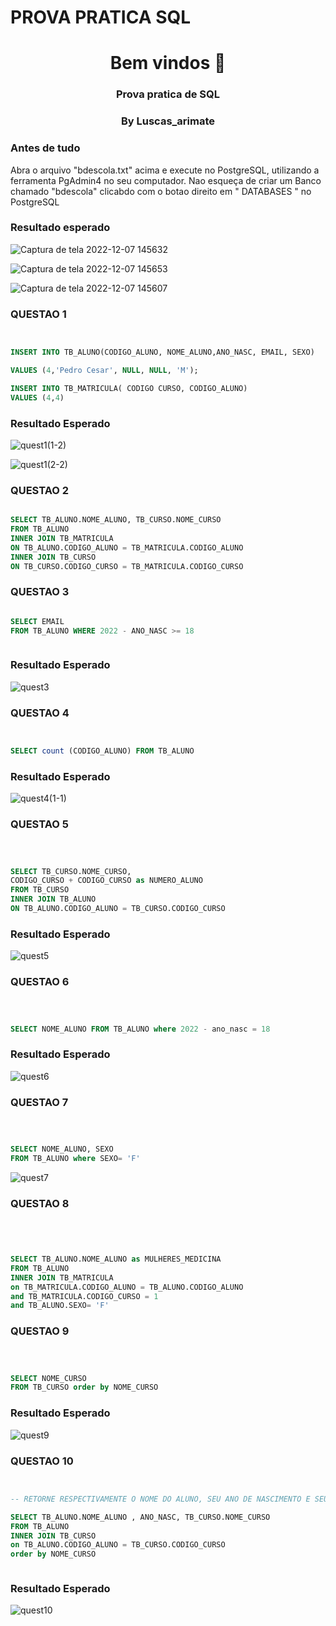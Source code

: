 # PROVA PRATICA SQL


<h1 align="center"> Bem vindos  👋</h1>
<h3 align="center">Prova pratica de SQL  </h3>
<h3 align="center"> By Luscas_arimate   </h3>


<h3 align="left">Antes de tudo </h3>
<p align="left">  Abra o arquivo "bdescola.txt" acima e execute no PostgreSQL, utilizando a ferramenta PgAdmin4 no seu computador. Nao esqueça de criar um Banco chamado "bdescola" clicabdo com o botao direito em " DATABASES " no PostgreSQL



<h3 align="left">Resultado esperado </h3>

![Captura de tela 2022-12-07 145632](https://user-images.githubusercontent.com/93049848/206259633-7270bb92-8a52-43d5-be3c-a50d524fb08e.png)

![Captura de tela 2022-12-07 145653](https://user-images.githubusercontent.com/93049848/206259641-9d354b91-1640-4489-b524-cdeef89da38f.png)

![Captura de tela 2022-12-07 145607](https://user-images.githubusercontent.com/93049848/206259644-30eb0c77-30bd-4502-b66a-863e0890c9dd.png)

### QUESTAO 1 

```SQL


INSERT INTO TB_ALUNO(CODIGO_ALUNO, NOME_ALUNO,ANO_NASC, EMAIL, SEXO)

VALUES (4,'Pedro Cesar', NULL, NULL, 'M');

INSERT INTO TB_MATRICULA( CODIGO CURSO, CODIGO_ALUNO)
VALUES (4,4)


```

<h3> Resultado Esperado </h3>

![quest1(1-2)](https://user-images.githubusercontent.com/93049848/206260508-981bca26-a847-493e-af39-e0bdeaba8c3e.png)

![quest1(2-2)](https://user-images.githubusercontent.com/93049848/206260580-ba31f1ae-271a-4fb1-9949-bfbc2ce789b0.png)



### QUESTAO 2

```SQL

SELECT TB_ALUNO.NOME_ALUNO, TB_CURSO.NOME_CURSO 
FROM TB_ALUNO 
INNER JOIN TB_MATRICULA 
ON TB_ALUNO.CODIGO_ALUNO = TB_MATRICULA.CODIGO_ALUNO
INNER JOIN TB_CURSO
ON TB_CURSO.CODIGO_CURSO = TB_MATRICULA.CODIGO_CURSO


```


### QUESTAO 3

```SQL

SELECT EMAIL
FROM TB_ALUNO WHERE 2022 - ANO_NASC >= 18



```
<h3> Resultado Esperado </h3>


![quest3](https://user-images.githubusercontent.com/93049848/206262205-ad6965c1-5095-4bb4-b68a-9601a5660881.png)



### QUESTAO 4


```SQL


SELECT count (CODIGO_ALUNO) FROM TB_ALUNO 


```


<h3> Resultado Esperado </h3>

![quest4(1-1)](https://user-images.githubusercontent.com/93049848/206442396-803f639c-933a-4ca3-9108-10c1f5271bd9.png)


### QUESTAO 5


```SQL



SELECT TB_CURSO.NOME_CURSO,
CODIGO_CURSO + CODIGO_CURSO as NUMERO_ALUNO
FROM TB_CURSO 
INNER JOIN TB_ALUNO 
ON TB_ALUNO.CODIGO_ALUNO = TB_CURSO.CODIGO_CURSO

```


<h3> Resultado Esperado </h3>

![quest5](https://user-images.githubusercontent.com/93049848/206442555-f7cf8de6-dede-4951-ba13-61d149aa2596.png)


### QUESTAO 6


```SQL



SELECT NOME_ALUNO FROM TB_ALUNO where 2022 - ano_nasc = 18


```

<h3> Resultado Esperado </h3>

![quest6](https://user-images.githubusercontent.com/93049848/206442700-b4ba7dcc-77da-4217-8920-4eac8935569b.png)



### QUESTAO 7


```SQL



SELECT NOME_ALUNO, SEXO
FROM TB_ALUNO where SEXO= 'F'

```

![quest7](https://user-images.githubusercontent.com/93049848/206442807-c949bb00-8637-4885-91fc-81015095a827.png)



### QUESTAO 8


```SQL




SELECT TB_ALUNO.NOME_ALUNO as MULHERES_MEDICINA
FROM TB_ALUNO 
INNER JOIN TB_MATRICULA
on TB_MATRICULA.CODIGO_ALUNO = TB_ALUNO.CODIGO_ALUNO
and TB_MATRICULA.CODIGO_CURSO = 1
and TB_ALUNO.SEXO= 'F'


```


### QUESTAO 9


```SQL



SELECT NOME_CURSO 
FROM TB_CURSO order by NOME_CURSO 

```

<h3> Resultado Esperado </h3>

![quest9](https://user-images.githubusercontent.com/93049848/206443138-977603df-f16a-4e57-81fd-53d4b6029ddd.png)



### QUESTAO 10


```SQL


-- RETORNE RESPECTIVAMENTE O NOME DO ALUNO, SEU ANO DE NASCIMENTO E SEU NOME DO CURSO 

SELECT TB_ALUNO.NOME_ALUNO , ANO_NASC, TB_CURSO.NOME_CURSO
FROM TB_ALUNO
INNER JOIN TB_CURSO 
on TB_ALUNO.CODIGO_ALUNO = TB_CURSO.CODIGO_CURSO
order by NOME_CURSO



```

<h3> Resultado Esperado </h3>

![quest10](https://user-images.githubusercontent.com/93049848/206443865-eb583081-f8e8-43db-a181-e32784ab241d.png)
